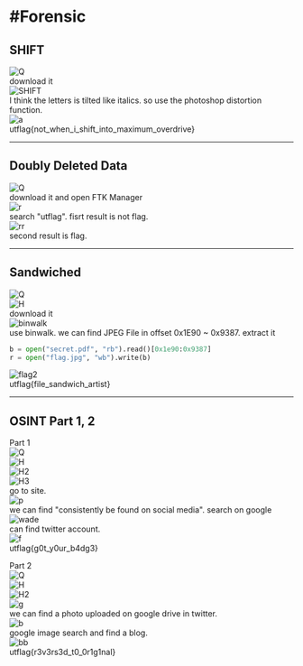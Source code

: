 #Forensic
================
SHIFT
----------------------------
![Q](https://user-images.githubusercontent.com/20963122/111513537-422bac00-8794-11eb-9639-6b85ca5f4284.PNG)  
download it  
![SHIFT](https://user-images.githubusercontent.com/20963122/111513539-422bac00-8794-11eb-8bc5-e8af7080a134.png)  
I think the letters is tilted like italics. so use the photoshop distortion function.  
![a](https://user-images.githubusercontent.com/20963122/111513531-40fa7f00-8794-11eb-8f19-d8124d8ec479.PNG)  
utflag{not_when_i_shift_into_maximum_overdrive}  
  
-----------------------------
Doubly Deleted Data
------------------------------
![Q](https://user-images.githubusercontent.com/20963122/111514101-c3833e80-8794-11eb-8b65-df6e9c0c54a4.PNG)  
download it and open FTK Manager  
![r](https://user-images.githubusercontent.com/20963122/111514109-c4b46b80-8794-11eb-8aec-b924fc249594.PNG)  
search "utflag". fisrt result is not flag.  
![rr](https://user-images.githubusercontent.com/20963122/111514113-c4b46b80-8794-11eb-8e91-4d35674ad048.PNG)  
second result is flag.  
  
------------------------------
Sandwiched
------------------------------
![Q](https://user-images.githubusercontent.com/20963122/111514548-312f6a80-8795-11eb-947d-f8ed33f04887.PNG)  
![H](https://user-images.githubusercontent.com/20963122/111514562-3391c480-8795-11eb-830f-73c5ada2efbe.PNG)  
download it  
![binwalk](https://user-images.githubusercontent.com/20963122/111514554-32609780-8795-11eb-9a10-22593ec2917c.PNG)  
use binwalk. we can find JPEG File in offset 0x1E90 ~ 0x9387. extract it
```python
b = open("secret.pdf", "rb").read()[0x1e90:0x9387]
r = open("flag.jpg", "wb").write(b)
```  
![flag2](https://user-images.githubusercontent.com/20963122/111514559-32f92e00-8795-11eb-8fac-df2375e3b585.jpg)  
utflag{file_sandwich_artist}  

-------------------------
OSINT Part 1, 2
------------------------------
Part 1  
![Q](https://user-images.githubusercontent.com/20963122/111515141-ca5e8100-8795-11eb-952e-432a341dfb75.PNG)  
![H](https://user-images.githubusercontent.com/20963122/111515134-c92d5400-8795-11eb-886f-079bcdd0657c.PNG)  
![H2](https://user-images.githubusercontent.com/20963122/111515136-c92d5400-8795-11eb-80f9-bc29da8d2964.PNG)  
![H3](https://user-images.githubusercontent.com/20963122/111515138-c9c5ea80-8795-11eb-8980-e25ba9331eac.PNG)  
go to site.  
![p](https://user-images.githubusercontent.com/20963122/111515139-c9c5ea80-8795-11eb-84f1-468a9b411a10.PNG)  
we can find "consistently be found on social media". search on google   
![wade](https://user-images.githubusercontent.com/20963122/111515142-ca5e8100-8795-11eb-8686-c8cb31df152d.PNG)  
can find twitter account.  
![f](https://user-images.githubusercontent.com/20963122/111515103-c16daf80-8795-11eb-8a5c-210c26357caa.PNG)  
utflag{g0t_y0ur_b4dg3}  
  
Part 2  
![Q](https://user-images.githubusercontent.com/20963122/111515450-232e1980-8796-11eb-912e-5053b13ce02c.PNG)  
![H](https://user-images.githubusercontent.com/20963122/111515437-1f9a9280-8796-11eb-9737-9e943e0d3a6d.PNG)  
![H2](https://user-images.githubusercontent.com/20963122/111515439-1f9a9280-8796-11eb-9ac7-a55d44693d97.PNG)  
![g](https://user-images.githubusercontent.com/20963122/111515424-1c9fa200-8796-11eb-8757-53e70b979c3b.PNG)  
we can find a photo uploaded on google drive in twitter.  
![b](https://user-images.githubusercontent.com/20963122/111515419-1ad5de80-8796-11eb-9d9d-5031c748fb9f.PNG)  
google image search and find a blog.  
![bb](https://user-images.githubusercontent.com/20963122/111515422-1c070b80-8796-11eb-89b6-9e9c02ba62ea.PNG)  
utflag{r3v3rs3d_t0_0r1g1nal}  
